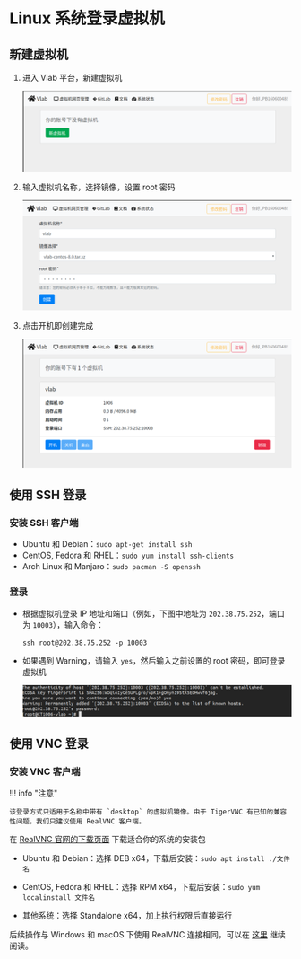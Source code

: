 # Linux 系统登录虚拟机

## 新建虚拟机

1. 进入 Vlab 平台，新建虚拟机

   ![新建虚拟机页面](../images/ssh_1.png)

2. 输入虚拟机名称，选择镜像，设置 root 密码

   ![创建虚拟机页面](../images/ssh_2.png)

3. 点击开机即创建完成

   ![开机](../images/ssh_3.png)

## 使用 SSH 登录

### 安装 SSH 客户端

* Ubuntu 和 Debian：`sudo apt-get install ssh`
* CentOS, Fedora 和 RHEL：`sudo yum install ssh-clients`
* Arch Linux 和 Manjaro：`sudo pacman -S openssh`

### 登录

* 根据虚拟机登录 IP 地址和端口（例如，下图中地址为 `202.38.75.252`，端口为 `10003`），输入命令：

    ```shell
    ssh root@202.38.75.252 -p 10003
    ```

* 如果遇到 Warning，请输入 `yes`，然后输入之前设置的 root 密码，即可登录虚拟机

    ![](../images/ssh_4.png)

## 使用 VNC 登录

### 安装 VNC 客户端

!!! info "注意"

    该登录方式只适用于名称中带有 `desktop` 的虚拟机镜像。由于 TigerVNC 有已知的兼容性问题，我们只建议使用 RealVNC 客户端。

在 [RealVNC 官网的下载页面](https://www.realvnc.com/en/connect/download/viewer/linux/) 下载适合你的系统的安装包

* Ubuntu 和 Debian：选择 DEB x64，下载后安装：`sudo apt install ./文件名`

* CentOS, Fedora 和 RHEL：选择 RPM x64，下载后安装：`sudo yum localinstall 文件名`

* 其他系统：选择 Standalone x64，加上执行权限后直接运行

后续操作与 Windows 和 macOS 下使用 RealVNC 连接相同，可以在 [这里](../login-macos/#vnc) 继续阅读。

